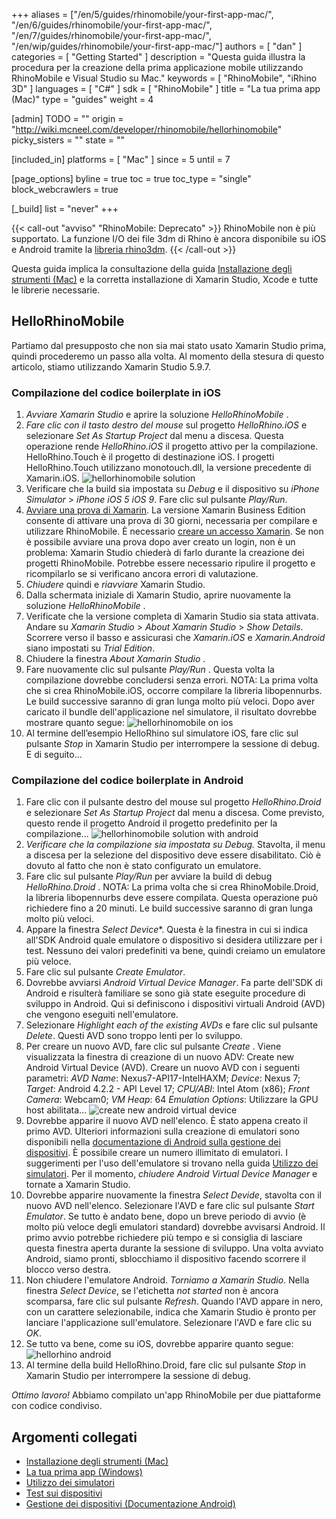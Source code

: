 ﻿+++
aliases = ["/en/5/guides/rhinomobile/your-first-app-mac/", "/en/6/guides/rhinomobile/your-first-app-mac/", "/en/7/guides/rhinomobile/your-first-app-mac/", "/en/wip/guides/rhinomobile/your-first-app-mac/"]
authors = [ "dan" ]
categories = [ "Getting Started" ]
description = "Questa guida illustra la procedura per la creazione della prima applicazione mobile utilizzando RhinoMobile e Visual Studio su Mac."
keywords = [ "RhinoMobile", "iRhino 3D" ]
languages = [ "C#" ]
sdk = [ "RhinoMobile" ]
title = "La tua prima app (Mac)"
type = "guides"
weight = 4

[admin]
TODO = ""
origin = "http://wiki.mcneel.com/developer/rhinomobile/hellorhinomobile"
picky_sisters = ""
state = ""

[included_in]
platforms = [ "Mac" ]
since = 5
until = 7

[page_options]
byline = true
toc = true
toc_type = "single"
block_webcrawlers = true

[_build]
list = "never"
+++

{{< call-out "avviso" "RhinoMobile: Deprecato" >}}
RhinoMobile non è più supportato. La funzione I/O dei file 3dm di Rhino è ancora disponibile su iOS e Android tramite la [libreria rhino3dm](https://github.com/mcneel/rhino3dm).
{{< /call-out >}}
 
Questa guida implica la consultazione della guida [Installazione degli strumenti (Mac)](/guides/rhinomobile/installing-tools-mac) e la corretta installazione di Xamarin Studio, Xcode e tutte le librerie necessarie.

## HelloRhinoMobile

Partiamo dal presupposto che non sia mai stato usato Xamarin Studio prima, quindi procederemo un passo alla volta.  Al momento della stesura di questo articolo, stiamo utilizzando Xamarin Studio 5.9.7.

### Compilazione del codice boilerplate in iOS

1. *Avviare Xamarin Studio* e aprire la soluzione *HelloRhinoMobile* .
1. *Fare clic con il tasto destro del mouse* sul progetto *HelloRhino.iOS* e selezionare *Set As Startup Project* dal menu a discesa. Questa operazione rende *HelloRhino.iOS* il progetto attivo per la compilazione. HelloRhino.Touch è il progetto di destinazione iOS.  I progetti HelloRhino.Touch utilizzano monotouch.dll, la versione precedente di Xamarin.iOS.
![hellorhinomobile solution](/images/your-first-app-mac-01.png)
1. Verificare che la build sia impostata su *Debug* e il dispositivo su *iPhone Simulator* > *iPhone iOS 5 iOS 9*. Fare clic sul pulsante *Play/Run*.
1. [Avviare una prova di Xamarin](http://docs.xamarin.com/guides/cross-platform/getting-started/beginning_a_xamarin_trial). La versione Xamarin Business Edition consente di attivare una prova di 30 giorni, necessaria per compilare e utilizzare RhinoMobile. È necessario [creare un accesso Xamarin](https://auth.xamarin.com/account/register). Se non è possibile avviare una prova dopo aver creato un login, non è un problema: Xamarin Studio chiederà di farlo durante la creazione dei progetti RhinoMobile. Potrebbe essere necessario ripulire il progetto e ricompilarlo se si verificano ancora errori di valutazione.
1. *Chiudere* quindi e *riavviare* Xamarin Studio.
1. Dalla schermata iniziale di Xamarin Studio, aprire nuovamente la soluzione *HelloRhinoMobile* .
1. Verificate che la versione completa di Xamarin Studio sia stata attivata. Andare su *Xamarin Studio* > *About Xamarin Studio* > *Show Details*. Scorrere verso il basso e assicurasi che *Xamarin.iOS* e *Xamarin.Android* siano impostati su *Trial Edition*.
1. Chiudere la finestra *About Xamarin Studio* .
1. Fare nuovamente clic sul pulsante *Play/Run* . Questa volta la compilazione dovrebbe concludersi senza errori. NOTA:  La prima volta che si crea RhinoMobile.iOS, occorre compilare la libreria libopennurbs. Le build successive saranno di gran lunga molto più veloci. Dopo aver caricato il bundle dell'applicazione nel simulatore, il risultato dovrebbe mostrare quanto segue:
![hellorhinomobile on ios](/images/your-first-app-mac-02.png)
1. Al termine dell’esempio HelloRhino sul simulatore iOS, fare clic sul pulsante *Stop* in Xamarin Studio per interrompere la sessione di debug.  E di seguito...

### Compilazione del codice boilerplate in Android

1. Fare clic con il pulsante destro del mouse sul progetto *HelloRhino.Droid* e selezionare *Set As Startup Project* dal menu a discesa. Come previsto, questo rende il progetto Android il progetto predefinito per la compilazione...
![hellorhinomobile solution with android](/images/your-first-app-mac-03.png)
1. *Verificare che la compilazione sia impostata su Debug.*  Stavolta, il menu a discesa per la selezione del dispositivo deve essere disabilitato. Ciò è dovuto al fatto che non è stato configurato un emulatore.
1. Fare clic sul pulsante *Play/Run* per avviare la build di debug *HelloRhino.Droid* . NOTA: La prima volta che si crea RhinoMobile.Droid, la libreria libopennurbs deve essere compilata. Questa operazione può richiedere fino a 20 minuti. Le build successive saranno di gran lunga molto più veloci.
1. Appare la finestra *Select Device**. Questa è la finestra in cui si indica all'SDK Android quale emulatore o dispositivo si desidera utilizzare per i test. Nessuno dei valori predefiniti va bene, quindi creiamo un emulatore più veloce.
1. Fare clic sul pulsante *Create Emulator*.
1. Dovrebbe avviarsi *Android Virtual Device Manager*. Fa parte dell'SDK di Android e risulterà familiare se sono già state eseguite procedure di sviluppo in Android. Qui si definiscono i dispositivi virtuali Android (AVD) che vengono eseguiti nell'emulatore.
1. Selezionare *Highlight each of the existing AVDs* e fare clic sul pulsante *Delete*. Questi AVD sono troppo lenti per lo sviluppo.
1. Per creare un nuovo AVD, fare clic sul pulsante *Create* . Viene visualizzata la finestra di creazione di un nuovo ADV: Create new Android Virtual Device (AVD). Creare un nuovo AVD con i seguenti parametri: *AVD Name*: Nexus7-API17-IntelHAXM; *Device*: Nexus 7; *Target*: Android 4.2.2 - API Level 17; *CPU/ABI*: Intel Atom (x86); *Front Camera*: Webcam0; *VM Heap*: 64 *Emulation Options*: Utilizzare la GPU host abilitata...
![create new android virtual device](/images/your-first-app-mac-04.png)
1. Dovrebbe apparire il nuovo AVD nell'elenco. È stato appena creato il primo AVD.  Ulteriori informazioni sulla creazione di emulatori sono disponibili nella [documentazione di Android sulla gestione dei dispositivi](http://developer.android.com/tools/devices/index.html). È possibile creare un numero illimitato di emulatori. I suggerimenti per l'uso dell'emulatore si trovano nella guida [Utilizzo dei simulatori](/guides/rhinomobile/using-simulators/] ).  Per il momento, *chiudere Android Virtual Device Manager* e tornate a Xamarin Studio.
1. Dovrebbe apparire nuovamente la finestra *Select Devide*, stavolta con il nuovo AVD nell'elenco. Selezionare l'AVD e fare clic sul pulsante *Start Emulator*. Se tutto è andato bene, dopo un breve periodo di avvio (è molto più veloce degli emulatori standard) dovrebbe avvisarsi Android. Il primo avvio potrebbe richiedere più tempo e si consiglia di lasciare questa finestra aperta durante la sessione di sviluppo. Una volta avviato Android, siamo pronti, sblocchiamo il dispositivo facendo scorrere il blocco verso destra.
1. Non chiudere l'emulatore Android. *Torniamo a Xamarin Studio*. Nella finestra *Select Device*, se l'etichetta *not started* non è ancora scomparsa, fare clic sul pulsante *Refresh*. Quando l'AVD appare in nero, con un carattere selezionabile, indica che Xamarin Studio è pronto per lanciare l'applicazione sull'emulatore.  Selezionare l'AVD e fare clic su *OK*.
1. Se tutto va bene, come su iOS, dovrebbe apparire quanto segue:
![hellorhino android](/images/your-first-app-mac-05.png)
1. Al termine della build HelloRhino.Droid, fare clic sul pulsante *Stop* in Xamarin Studio per interrompere la sessione di debug.

*Ottimo lavoro!*  Abbiamo compilato un'app RhinoMobile per due piattaforme con codice condiviso.

## Argomenti collegati

- [Installazione degli strumenti (Mac)](/guides/rhinomobile/installing-tools-mac)
- [La tua prima app (Windows)](/guides/rhinomobile/your-first-app-windows)
- [Utilizzo dei simulatori](/guides/rhinomobile/using-simulators)
- [Test sui dispositivi](/guides/rhinomobile/testing-on-devices)
- [Gestione dei dispositivi (Documentazione Android)](http://developer.android.com/tools/devices/index.html)
